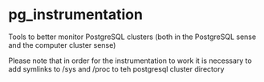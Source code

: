 # pg_instrumentation
Tools to better monitor PostgreSQL clusters (both in the PostgreSQL sense and the computer cluster sense)


Please note that in order for the instrumentation to work it is necessary to add symlinks to /sys and /proc to teh postgresql cluster directory
